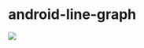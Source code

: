 # android-line-graph
 <img src="https://github.com/umeshbsa/android-line-graph/blob/master/icon.png"/>
 
